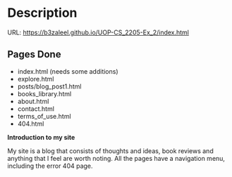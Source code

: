 

# Description
URL: https://b3zaleel.github.io/UOP-CS_2205-Ex_2/index.html

## Pages Done

+ index.html (needs some additions)
+ explore.html
+ posts/blog_post1.html
+ books_library.html
+ about.html
+ contact.html
+ terms_of_use.html
+ 404.html

__Introduction to my site__

My site is a blog that consists of thoughts and ideas, book reviews and anything that I feel are worth noting. All the pages have a navigation menu, including the error 404 page.